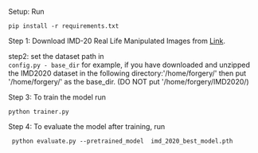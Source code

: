 
Setup: Run

  ```shell
  pip install -r requirements.txt
  ```

Step 1: Download IMD-20 Real Life Manipulated Images from [Link](http://staff.utia.cas.cz/novozada/db/).

step2: set the dataset path in  
 ``` config.py - base_dir ``` 
for example, if you have downloaded and unzipped the IMD2020 dataset in the following directory:'/home/forgery/' then put '/home/forgery/' as the base_dir. (DO NOT put '/home/forgery/IMD2020/)

Step 3: To train the model run   
  ```shell
  python trainer.py
  ```

Step 4: To evaluate the model after training, run

  ```shell
   python evaluate.py --pretrained_model  imd_2020_best_model.pth
  ```
